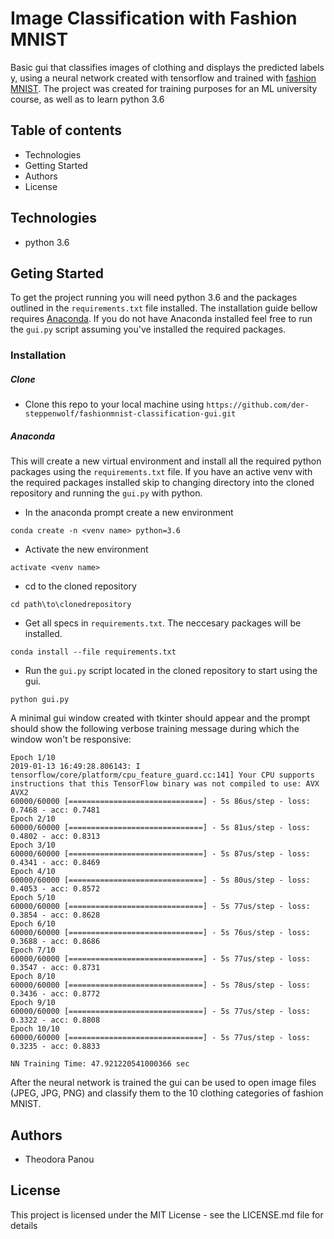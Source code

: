 # Image Classification with Fashion MNIST

Basic gui that classifies images of clothing and displays the predicted labels y, using a neural network created with tensorflow and trained with [fashion MNIST](https://github.com/zalandoresearch/fashion-mnist). The project was created for training purposes for an ML university course, as well as to learn python 3.6

## Table of contents

* Technologies
* Getting Started
* Authors
* License

## Technologies

* python 3.6

## Geting Started

To get the project running you will need python 3.6 and the packages outlined in the `requirements.txt` file installed. The installation guide bellow requires [Anaconda](https://www.anaconda.com/download/). 
If you do not have Anaconda installed feel free to run the `gui.py` script assuming you've installed the required packages.

### Installation

##### Clone

* Clone this repo to your local machine using ```https://github.com/der-steppenwolf/fashionmnist-classification-gui.git```

##### Anaconda

This will create a new virtual environment and install all the required python packages using the `requirements.txt` file. If you have an active venv with the required packages installed skip to changing directory into the cloned repository and running the `gui.py` with python.

* In the anaconda prompt create a new environment

```
conda create -n <venv name> python=3.6
```

* Activate the new environment

```
activate <venv name>
```

* cd to the cloned repository

```
cd path\to\clonedrepository
```

* Get all specs in `requirements.txt`. The neccesary packages will be installed.

```
conda install --file requirements.txt
```

* Run the `gui.py` script located in the cloned repository to start using the gui.

```
python gui.py
```

A minimal gui window created with tkinter should appear and the prompt should show the following verbose training message during which the window won't be responsive:


```
Epoch 1/10
2019-01-13 16:49:28.806143: I tensorflow/core/platform/cpu_feature_guard.cc:141] Your CPU supports instructions that this TensorFlow binary was not compiled to use: AVX AVX2
60000/60000 [==============================] - 5s 86us/step - loss: 0.7468 - acc: 0.7481
Epoch 2/10
60000/60000 [==============================] - 5s 81us/step - loss: 0.4802 - acc: 0.8313
Epoch 3/10
60000/60000 [==============================] - 5s 87us/step - loss: 0.4341 - acc: 0.8469
Epoch 4/10
60000/60000 [==============================] - 5s 80us/step - loss: 0.4053 - acc: 0.8572
Epoch 5/10
60000/60000 [==============================] - 5s 77us/step - loss: 0.3854 - acc: 0.8628
Epoch 6/10
60000/60000 [==============================] - 5s 76us/step - loss: 0.3688 - acc: 0.8686
Epoch 7/10
60000/60000 [==============================] - 5s 77us/step - loss: 0.3547 - acc: 0.8731
Epoch 8/10
60000/60000 [==============================] - 5s 78us/step - loss: 0.3436 - acc: 0.8772
Epoch 9/10
60000/60000 [==============================] - 5s 77us/step - loss: 0.3322 - acc: 0.8808
Epoch 10/10
60000/60000 [==============================] - 5s 77us/step - loss: 0.3235 - acc: 0.8833

NN Training Time: 47.921220541000366 sec
```

After the neural network is trained the gui can be used to open image files (JPEG, JPG, PNG) and classify them to the 10 clothing categories of fashion MNIST.

## Authors

* Theodora Panou

## License

This project is licensed under the MIT License - see the LICENSE.md file for details
